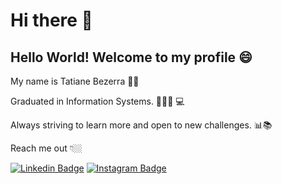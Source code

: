 # Hi there 👋

## Hello World! Welcome to my profile 😄

My name is Tatiane Bezerra 👩🏻

Graduated in Information Systems. 👩🏻‍🎓  💻

Always striving to learn more and open to new challenges.  📊📚

Reach me out 👇🏼

[![Linkedin Badge](https://img.shields.io/badge/-LinkedIn-blue?style=flat-square&logo=Linkedin&logoColor=white&link=https://www.linkedin.com/in/tatiane-bezerra-653714170)](https://www.linkedin.com/in/tatiane-bezerra-653714170/) [![Instagram Badge](https://img.shields.io/badge/-Instagram-violet?style=flat-square&logo=Instagram&logoColor=white&link=https://www.instagram.com/_tatianebsilva/)](https://www.instagram.com/_tatianebsilva/) 
